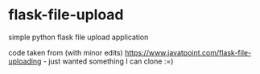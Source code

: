 # flask-file-upload
simple python flask file upload application

code taken from (with minor edits) https://www.javatpoint.com/flask-file-uploading - just wanted something I can clone :=)
